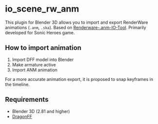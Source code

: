 # io_scene_rw_anm

This plugin for Blender 3D allows you to import and export RenderWare animations (`.anm`, `.ska`). Based on [Renderware-.anm-IO-Tool](https://github.com/Shadowth117/Renderware-.anm-IO-Tool). Primarily developed for Sonic Heroes game.


## How to import animation

1. Import DFF model into Blender
2. Make armature active
3. Import ANM animation

For a more accurate animation export, it is proposed to snap keyframes in the timeline.

## Requirements

* Blender 3D (2.81 and higher)
* [DragonFF](https://github.com/Parik27/DragonFF)

